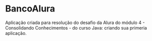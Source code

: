 # BancoAlura
Aplicação criada para resolução do desafio da Alura do módulo 4 - Consolidando Conhecimentos - do curso Java: criando sua primeria aplicação.
